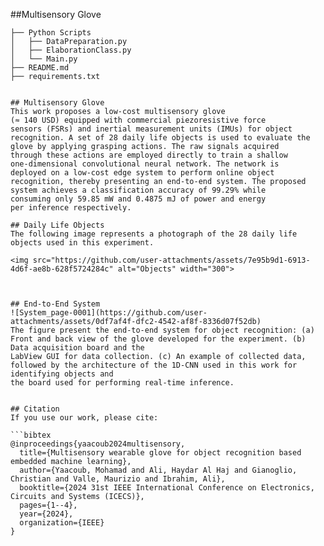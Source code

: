 ##Multisensory Glove
```
├── Python Scripts
│   ├── DataPreparation.py
│   ├── ElaborationClass.py
│   └── Main.py
├── README.md
├── requirements.txt

 
## Multisensory Glove
This work proposes a low-cost multisensory glove
(≈ 140 USD) equipped with commercial piezoresistive force
sensors (FSRs) and inertial measurement units (IMUs) for object
recognition. A set of 28 daily life objects is used to evaluate the
glove by applying grasping actions. The raw signals acquired
through these actions are employed directly to train a shallow
one-dimensional convolutional neural network. The network is
deployed on a low-cost edge system to perform online object
recognition, thereby presenting an end-to-end system. The proposed system achieves a classification accuracy of 99.29% while
consuming only 59.85 mW and 0.4875 mJ of power and energy
per inference respectively.

## Daily Life Objects
The following image represents a photograph of the 28 daily life objects used in this experiment.

<img src="https://github.com/user-attachments/assets/7e95b9d1-6913-4d6f-ae8b-628f5724284c" alt="Objects" width="300">



## End-to-End System
![System_page-0001](https://github.com/user-attachments/assets/0df7af4f-dfc2-4542-af8f-8336d07f52db)
The figure present the end-to-end system for object recognition: (a) Front and back view of the glove developed for the experiment. (b) Data acquisition board and the
LabView GUI for data collection. (c) An example of collected data, followed by the architecture of the 1D-CNN used in this work for identifying objects and
the board used for performing real-time inference.


## Citation
If you use our work, please cite:

```bibtex
@inproceedings{yaacoub2024multisensory,
  title={Multisensory wearable glove for object recognition based embedded machine learning},
  author={Yaacoub, Mohamad and Ali, Haydar Al Haj and Gianoglio, Christian and Valle, Maurizio and Ibrahim, Ali},
  booktitle={2024 31st IEEE International Conference on Electronics, Circuits and Systems (ICECS)},
  pages={1--4},
  year={2024},
  organization={IEEE}
}
